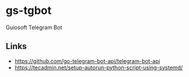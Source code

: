 # gs-tgbot

Guiosoft Telegram Bot


## Links

* https://github.com/go-telegram-bot-api/telegram-bot-api
* https://tecadmin.net/setup-autorun-python-script-using-systemd/
